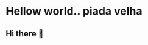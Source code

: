 # Hellow world.. piada velha
## Hi there 👋
<!--
**camilafernanda2/camilafernanda2** is a ✨ _special_ ✨ repository because its `README.md` (this file) appears on your GitHub profile.



Hellow, meu nume é Hugo
Mas pode me chamar pelo meu apelido, Cyan 🦊

Estou aprendendo python, java, javaScript e vendo um pouco de c++

Em quanto isso estou aqui vivendo lá vida
-->
